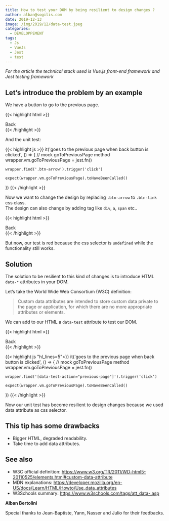```yaml
---
title: How to test your DOM by being resilient to design changes ?
author: alban@sogilis.com
date: 2019-12-13
image: /img/2019/12/data-test.jpeg
categories:
  - DÉVELOPPEMENT
tags:
  - Js
  - VueJs
  - Jest
  - test
---
```


*For the article the technical stack used is Vue.js front-end framework and Jest testing framework*

## Let’s introduce the problem by an example

We have a button to go to the previous page.

{{< highlight html >}}
<div class="btn-arrow" @click="goToPreviousPage">
    Back
</div>
{{< /highlight >}}

And the unit test:

{{< highlight js >}}
it('goes to the previous page when back button is clicked', () => {
	// mock goToPreviousPage method
	wrapper.vm.goToPreviousPage = jest.fn()

	wrapper.find('.btn-arrow').trigger('click')

	expect(wrapper.vm.goToPreviousPage).toHaveBeenCalled()
})
{{< /highlight >}}

Now we want to change the design by replacing `.btn-arrow` to `.btn-link` css class.  
The design can also change by adding tag like `div`, `a`, `span` etc..

{{< highlight html >}}
<div class="btn-link" @click="goToPreviousPage">
	Back
</div>
{{< /highlight >}}

But now, our test is red because the css selector is `undefined` while the functionality still works.

## Solution 
The solution to be resilient to this kind of changes is to introduce HTML `data-*` attributes in your DOM.

Let’s take the World Wide Web Consortium (W3C) definition:

> Custom data attributes are intended to store custom data private to the page or application, for which there are no more appropriate attributes or elements.

We can add to our HTML a `data-test` attribute to test our DOM.

{{< highlight html >}}
<div class="btn-link" data-test-action="previous-page" @click="goToPreviousPage">
	Back
</div>
{{< /highlight >}}

{{< highlight js "hl_lines=5">}}
it('goes to the previous page when back button is clicked', () => {
	// mock goToPreviousPage method
	wrapper.vm.goToPreviousPage = jest.fn()

	wrapper.find('[data-test-action="previous-page"]').trigger(‘click’)

	expect(wrapper.vm.goToPreviousPage).toHaveBeenCalled()
})
{{< /highlight >}}

Now our unit test has become resilient to design changes because we used data attribute as css selector.

## This tip has some drawbacks

* Bigger HTML, degraded readability.  
* Take time to add data attributes.

## See also

* W3C official definition: https://www.w3.org/TR/2011/WD-html5-20110525/elements.html#custom-data-attribute
* MDN explanations: https://developer.mozilla.org/en-US/docs/Learn/HTML/Howto/Use_data_attributes
* W3Schools summary: https://www.w3schools.com/tags/att_data-.asp

**Alban Bertolini**

Special thanks to Jean-Baptiste, Yann, Nasser and Julio for their feedbacks.
